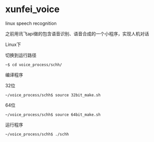 # xunfei_voice
linux speech recognition
<p>之前用讯飞api做的包含语音识别、语音合成的一个小程序，实现人机对话</p>
<p>Linux下</p>
 <p>切换到运行路径</p>
  <code>~$ cd voice_process/schh/</code>
  <p>编译程序</p>
   <p>32位</p>
  <code>~/voice_process/schh$ source 32bit_make.sh</code>
   <p>64位</p>
  <code>~/voice_process/schh$ source 64bit_make.sh</code>
  <p>运行程序</p>
  <code>~/voice_process/schh$ ./schh</code>
